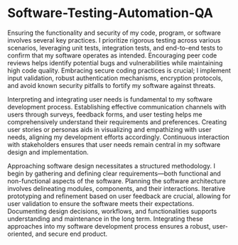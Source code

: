 # Software-Testing-Automation-QA

Ensuring the functionality and security of my code, program, or software involves several key practices. I prioritize rigorous testing across various scenarios, leveraging unit tests, integration tests, and end-to-end tests to confirm that my software operates as intended. Encouraging peer code reviews helps identify potential bugs and vulnerabilities while maintaining high code quality. Embracing secure coding practices is crucial; I implement input validation, robust authentication mechanisms, encryption protocols, and avoid known security pitfalls to fortify my software against threats.

Interpreting and integrating user needs is fundamental to my software development process. Establishing effective communication channels with users through surveys, feedback forms, and user testing helps me comprehensively understand their requirements and preferences. Creating user stories or personas aids in visualizing and empathizing with user needs, aligning my development efforts accordingly. Continuous interaction with stakeholders ensures that user needs remain central in my software design and implementation.

Approaching software design necessitates a structured methodology. I begin by gathering and defining clear requirements—both functional and non-functional aspects of the software. Planning the software architecture involves delineating modules, components, and their interactions. Iterative prototyping and refinement based on user feedback are crucial, allowing for user validation to ensure the software meets their expectations. Documenting design decisions, workflows, and functionalities supports understanding and maintenance in the long term. Integrating these approaches into my software development process ensures a robust, user-oriented, and secure end product.
